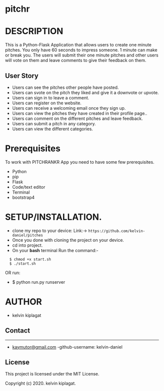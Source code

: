 # pitchr

# DESCRIPTION

This is a Python-Flask Application that allows users to create one minute pitches. You only have 60 seconds to impress someone. 1 minute can make or break you.
The users will submit their one minute pitches and other users will vote on them and leave comments to give their feedback on them.

## User Story

- Users can see the pitches other people have posted.
- Users can svote on the pitch they liked and give it a downvote or upvote.
- Users can sign in to leave a comment.
- Users can register on the website.
- Users can receive a welcoming email once they sign up.
- Users can view the pitches they have created in their profile page..
- Users can comment on the different pitches and leave feedback. 
- Users can submit a pitch in any category. 
- Users can view the different categories. 

# Prerequisites

To work with PITCHRANKR App you need to have some few prerequisites.
- Python
- pip
- Flask 
- Code/text editor
- Terminal
- bootstrap4
# SETUP/INSTALLATION.
- clone my repo to your device:
Link:-> ```https://github.com/kelvin-daniel/pitches```
- Once you done with cloning the project on your device.
- cd into project.
- On your **bash** terminal Run the command:- 
```
  $ chmod +x start.sh
  $ ./start.sh
```
OR run: 
* $ python run.py runserver

# AUTHOR
* kelvin kiplagat 

## Contact
---
- kaymutor@gmail.com
-github-username: kelvin-daniel

## License
This project is licensed under the MIT License.

Copyright (c) 2020. kelvin kiplagat.